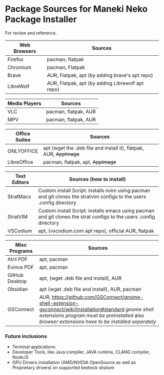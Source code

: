 # Package Sources for Maneki Neko Package Installer


For review and reference.

| Web Browsers | Sources                                          |
| ------------ | ------------------------------------------------ |
| Firefox      | pacman, flatpak                                  |
| Chromium     | pacman, Flatpak                                  |
| Brave        | AUR, Flatpak, apt (by adding brave's apt repo)   |
| LibreWolf    | AUR, Flatpak, apt (by adding Librewolf apt repo) |

| Media Players | Sources              |
| ------------- | -------------------- |
| VLC           | pacman, flatpak, AUR |
| MPV           | pacman, flatpak, AUR |

| Office Suites | Sources                                                                         |
| ------------- | ------------------------------------------------------------------------------- |
| ONLYOFFICE    | apt (wget the .deb file and install it), flatpak, AUR,  ~~AppImage~~ |
| LibreOffice   | pacman, flatpak, apt, ~~AppImage~~                                  |

| Text Editors | Sources (how to install)                            |
| ------------ | --------------------------------------------------- |
| StratMacs    | Custom install Script: installs nvim using pacman and git clones the stratvim configs to the users .config directory              |
| StratVIM     | Custom install Script: installs emacs using pacman and git clones the strat configs to the users .config directory                  |
| VSCodium     | apt, (vscodium.com apt repo), official AUR, flatpak |

| Misc Programs  | Sources                                                                                                                                                                                                 |
| -------------- | ------------------------------------------------------------------------------------------------------------------------------------------------------------------------------------------------------- |
| Atril PDF      | apt, pacman                                                                                                                                                                                             |
| Evince PDF     | apt, pacman                                                                                                                                                                                             |
| GitHub Desktop | apt, (wget .deb file and install), AUR                                                                                                                                                                  |
| Obsidian       | apt (wget .deb file and install), AUR, pacman                                                                                                                                                         |
| GSConnect      | AUR, https://github.com/GSConnect/gnome-shell-extension-gsconnect/wiki/Installation#standard _gnome shell extensions program must be preinstalled_ also _browser extensions have to be installed seperately_ |


### Future inclusions

- Terminal applications
- Developer Tools, like Java compiler, JAVA runtime, CLANG compiler, NodeJS
- GPU Drivers installation (AMD/NVIDIA OpenSource as well as Proprietary drivers) on supported bedrock stratum